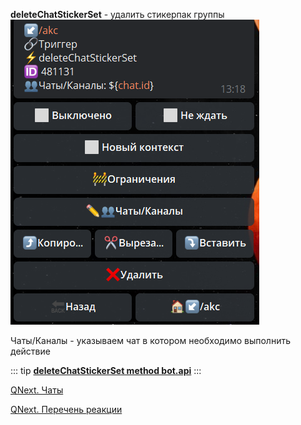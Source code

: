 
**deleteChatStickerSet** - удалить стикерпак группы
![](./1.png)

Чаты/Каналы - указываем чат в котором необходимо выполнить действие


::: tip
[**deleteChatStickerSet  method bot.api**](https://core.telegram.org/bots/api#deletechatstickerset)
:::



[QNext. Чаты](/docs-test/ph/QNext-admin-chat-about-07-05)

[QNext. Перечень реакции](/docs-test/ph/QNext-admin-reaction-about-05-01)


